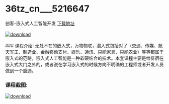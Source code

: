 # 36tz_cn___5216647
创客-嵌入式人工智能开发
[下载地址](http://www.36tz.cn/article/5216647 "下载地址")
<br/></br>[![download](http://36tz.cn/muke_img/2020_11_2-149-300x117.png "下载地址")](http://www.36tz.cn/article/5216647 "下载地址")
<br/></br>### 课程介绍:
无处不在的嵌入式，万物物联，潜入式包括对了（交通、传媒、航天军工、制造业、金融移动支付、娱乐、通讯、只能家具、只能农业）等等都属于嵌入式的范畴，嵌入式人工智能是一种软硬结合的技术。本套课程主要是给徘徊在嵌入式大门之外的，或者说在学习嵌入式的时候方向不明确的工程师或者开发人员做到一个启迪。

### 课程截图:
[![download](http://36tz.cn/muke_img/2020_11_1-146.png "下载地址")](http://www.36tz.cn/article/5216647 "下载地址")
